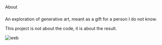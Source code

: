 About
#####

An exploration of generative art, meant as a gift for a person I do not know.

This project is not about the code, it is about the result. 

![web](http://imgur.com/ezhUfvT)
